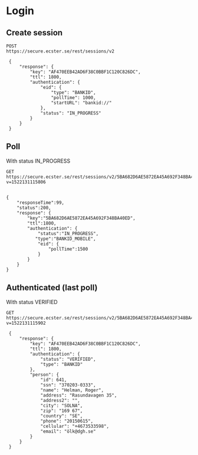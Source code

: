 # Login

## Create session

    POST
    https://secure.ecster.se/rest/sessions/v2
    
     {
         "response": {
             "key": "AF470EEB42AD6F38C0BBF1C120C826DC",
             "ttl": 1800,
             "authentication": {
                 "eid": {
                     "type": "BANKID",
                     "pollTime": 1000,
                     "startURL": "bankid://"
                 },
                 "status": "IN_PROGRESS"
             }
         }
     }

## Poll

With status IN_PROGRESS

    GET
    https://secure.ecster.se/rest/sessions/v2/5BA682D6AE5872EA45A692F348BA40ED?v=1522131115806


    {
        "responseTime":99,
        "status":200,
        "response": {
            "key":"5BA682D6AE5872EA45A692F348BA40ED",
            "ttl":1800,
            "authentication": {
                "status":"IN_PROGRESS",
               "type":"BANKID_MOBILE",
                "eid": {
                    "pollTime":1500
                }
            }
        }
    }

## Authenticated (last poll)

With status VERIFIED

    GET
    https://secure.ecster.se/rest/sessions/v2/5BA682D6AE5872EA45A692F348BA40ED?v=1522131115902

     {
         "response": {
             "key": "AF470EEB42AD6F38C0BBF1C120C826DC",
             "ttl": 1800,
             "authentication": {
                 "status": "VERIFIED",
                 "type": "BANKID"
             },
             "person": {
                 "id": 641,
                 "ssn": "370203-0333",
                 "name": "Helman, Roger",
                 "address": "Rasundavagen 35",
                 "address2": "",
                 "city": "SOLNA",
                 "zip": "169 67",
                 "country": "SE",
                 "phone": "20150615",
                 "cellular": "+4673533598",
                 "email": "ölk@dgh.se"
             }
         }
     }

